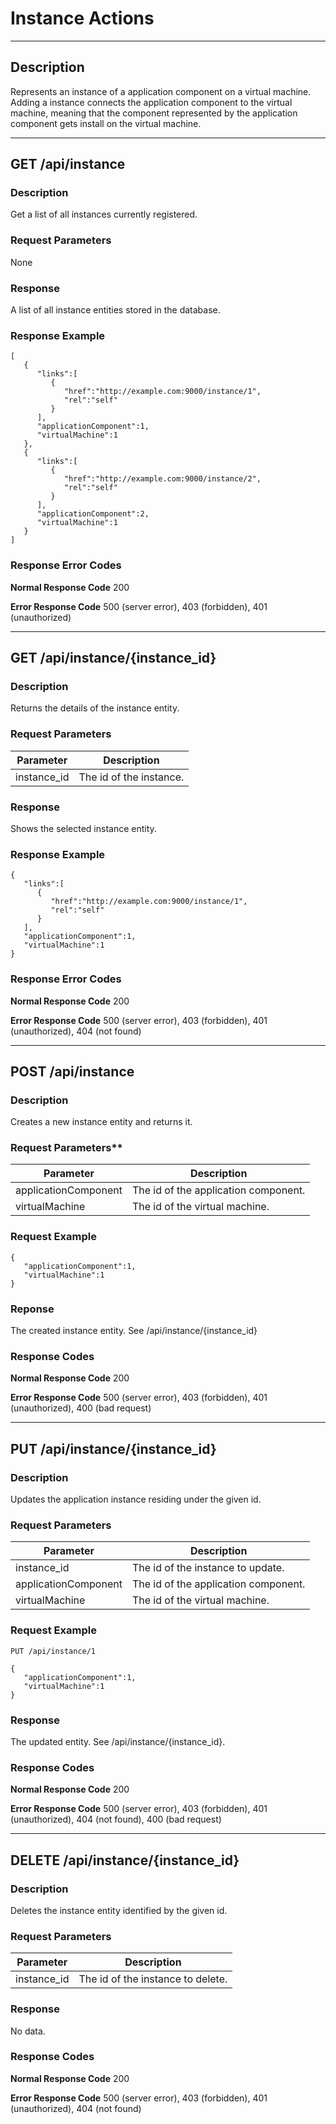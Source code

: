 ﻿# Instance Actions
***
## Description

Represents an instance of a application component on a virtual machine. Adding a instance connects the application component to the virtual machine, meaning that the component represented by the application component gets install on the virtual machine.
***
## GET /api/instance

### Description
Get a list of all instances currently registered.

### Request Parameters
None

### Response
A list of all instance entities stored in the database.

### Response Example
```
[  
   {  
      "links":[  
         {  
            "href":"http://example.com:9000/instance/1",
            "rel":"self"
         }
      ],
      "applicationComponent":1,
      "virtualMachine":1
   },
   {  
      "links":[  
         {  
            "href":"http://example.com:9000/instance/2",
            "rel":"self"
         }
      ],
      "applicationComponent":2,
      "virtualMachine":1
   }
]
```
### Response Error Codes

**Normal Response Code** 200

**Error Response Code** 500 (server error), 403 (forbidden), 401 (unauthorized)
***

## GET /api/instance/{instance_id}

### Description
Returns the details of the instance entity.

### Request Parameters

Parameter      | Description
-------------  | -------------
instance_id    | The id of the instance.

### Response
Shows the selected instance entity.

### Response Example
```
{  
   "links":[  
      {  
         "href":"http://example.com:9000/instance/1",
         "rel":"self"
      }
   ],
   "applicationComponent":1,
   "virtualMachine":1
}
```

### Response Error Codes
**Normal Response Code** 200

**Error Response Code** 500 (server error), 403 (forbidden), 401 (unauthorized), 404 (not found)
***
## POST /api/instance

### Description

Creates a new instance entity and returns it.

### Request Parameters**

Parameter            | Description
-------------------- | -------------------------------------
applicationComponent | The id of the application component.
virtualMachine       | The id of the virtual machine.


### Request Example
```
{  
   "applicationComponent":1,
   "virtualMachine":1
}    
```

### Reponse

The created instance entity. See /api/instance/{instance_id}

### Response Codes

**Normal Response Code** 200

**Error Response Code** 500 (server error), 403 (forbidden), 401 (unauthorized), 400 (bad request)

***
## PUT /api/instance/{instance_id}

### Description

Updates the application instance residing under the given id.

### Request Parameters

Parameter            | Description
-------------------- | -------------------------------------
instance_id          | The id of the instance to update.
applicationComponent | The id of the application component.
virtualMachine       | The id of the virtual machine.

### Request Example
```
PUT /api/instance/1
```
```
{  
   "applicationComponent":1,
   "virtualMachine":1
}
```

### Response
The updated entity. See /api/instance/{instance_id}.

### Response Codes

**Normal Response Code** 200

**Error Response Code** 500 (server error), 403 (forbidden), 401 (unauthorized), 404 (not found), 400 (bad request)

***
## DELETE /api/instance/{instance_id}

### Description
Deletes the instance entity identified by the given id.

### Request Parameters

Parameter     | Description
------------- | -------------
instance_id   | The id of the instance to delete.

### Response
No data.

### Response Codes

**Normal Response Code** 200

**Error Response Code** 500 (server error), 403 (forbidden), 401 (unauthorized), 404 (not found)